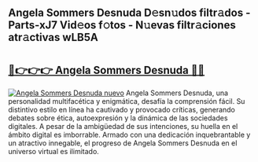 ## Angela Sommers Desnuda D𝚎sn𝚞dos filtr𝚊dos - Parts-xJ7 Vid𝚎os f𝚘tos - N𝚞evas filtr𝚊ciones atr𝚊ctivas wLB5A

# <h2><a href="http://mb3liiu.tromn.icu/?c=Angela+Sommers+Desnuda">🔗👉👉👉 Angela Sommers Desnuda 🔗🔗</a></h2>

[![Angela Sommers Desnuda nuevo](https://i.imgur.com/pEAQMta.gif)](http://mb3liiu.tromn.icu/?c=Angela+Sommers+Desnuda)
Angela Sommers Desnuda, una personalidad multifacética y enigmática, desafía la comprensión fácil. Su distintivo estilo en línea ha cautivado y provocado críticas, generando debates sobre ética, autoexpresión y la dinámica de las sociedades digitales. A pesar de la ambigüedad de sus intenciones, su huella en el ámbito digital es imborrable. Armado con una dedicación inquebrantable y un atractivo innegable, el progreso de Angela Sommers Desnuda en el universo virtual es ilimitado.
